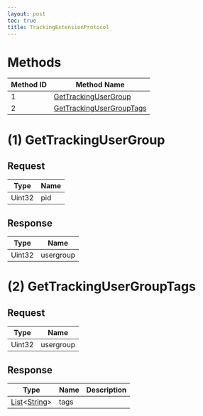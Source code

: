 ```yaml
---
layout: post
toc: true
title: TrackingExtensionProtocol
---
```


# Methods

| Method ID | Method Name                                             |
| --------- | ------------------------------------------------------- |
| 1         | [GetTrackingUserGroup](#1-gettrackingusergroup)         |
| 2         | [GetTrackingUserGroupTags](#2-gettrackingusergrouptags) |

# (1) GetTrackingUserGroup

## Request
| Type   | Name |
| ------ | ---- |
| Uint32 | pid  |

## Response
| Type   | Name      |
| ------ | --------- |
| Uint32 | usergroup |

# (2) GetTrackingUserGroupTags

## Request
| Type   | Name      |
| ------ | --------- |
| Uint32 | usergroup |

## Response
| Type                       | Name | Description |
| -------------------------- | ---- | ----------- |
| [List]&#x3C;[String]&#x3E; | tags |             |

[String]: /docs/nex/types#string
[List]: /docs/nex/types#list
